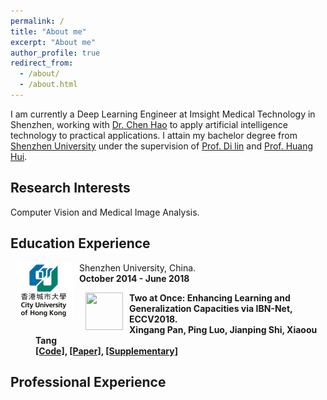 ```yaml
---
permalink: /
title: "About me"
excerpt: "About me"
author_profile: true
redirect_from:
  - /about/
  - /about.html
---
```

I am currently a Deep Learning Engineer at Imsight Medical Technology in Shenzhen, working with [Dr. Chen Hao](http://appsrv.cse.cuhk.edu.hk/~hchen/) to apply artificial intelligence technology to practical applications.
I attain my bachelor degree from [Shenzhen University](https://www.szu.edu.cn/) under the supervision of [Prof. Di lin](http://vcc.szu.edu.cn/Di_Lin/) and [Prof. Huang Hui](http://vcc.szu.edu.cn/~huihuang).

## Research Interests
Computer Vision and Medical Image Analysis.

<h2 id="Education-Experience">Education Experience</h2>
<dl><dt><img align="left" width="90" height="90" hspace="10" src="../images/cityu.jpg"><dt>
<dt> Shenzhen University, China.</dt>
<dd><strong>October 2014 - June 2018</dd><dd><a B.Eng in information engineering </a></dd>

<dl><dt><img align="left" width="60" height="60" hspace="10" src="../images/bio-photo.jpg"><dt>
<dt> Two at Once: Enhancing Learning and Generalization Capacities via IBN-Net, ECCV2018.</dt>
<dd><strong>Xingang Pan</strong>, Ping Luo, Jianping Shi, Xiaoou Tang</dd><dd><a href="https://github.com/XingangPan/IBN-Net">[Code]</a>, <a href="https://arxiv.org/abs/1807.09441">[Paper]</a>, <a href="https://xingangpan.github.io/files/IBNNet-sup.pdf">[Supplementary]</a></dd>

<h2 id="professional-experience">Professional Experience</h2>
